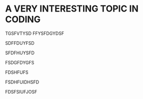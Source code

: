 <h1> A VERY INTERESTING TOPIC IN CODING</h1>

TGSFVTYSD
FFYSFDGYDSF

SDFFDUYFSD

SFDFHUYSFD

FSDGFDYGFS

FDSHFUFS

FSDHFUIDHSFD


FDSFSIUFJOSF
